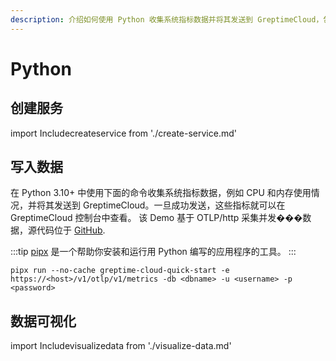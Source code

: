 ```yaml
---
description: 介绍如何使用 Python 收集系统指标数据并将其发送到 GreptimeCloud，包括安装命令和示例代码。
---
```


# Python

## 创建服务
import Includecreateservice from './create-service.md' 

<Includecreateservice/>

## 写入数据

在 Python 3.10+ 中使用下面的命令收集系统指标数据，例如 CPU 和内存使用情况，并将其发送到 GreptimeCloud。一旦成功发送，这些指标就可以在 GreptimeCloud 控制台中查看。
该 Demo 基于 OTLP/http 采集并发���数据，源代码位于 [GitHub](https://github.com/GreptimeCloudStarters/quick-start-python).

:::tip
[pipx](https://pypa.github.io/pipx/) 是一个帮助你安装和运行用 Python 编写的应用程序的工具。
:::

```shell
pipx run --no-cache greptime-cloud-quick-start -e https://<host>/v1/otlp/v1/metrics -db <dbname> -u <username> -p <password>
```

## 数据可视化
import Includevisualizedata from './visualize-data.md' 

<Includevisualizedata/>
